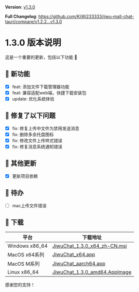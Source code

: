 **Version**: [v1.3.0](https://github.com/KiWi233333/jiwu-mall-chat-tauri/blob/main/.github/releasemd/v1.3.0.md)

**Full Changelog**: <https://github.com/KiWi233333/jiwu-mall-chat-tauri/compare/v1.2.2...v1.3.0>

# 1.3.0 版本说明

这是一个重要的更新，包括以下功能 🧪

## 🔮 新功能

- [x] feat: 添加文件下载管理器功能
- [x] feat: 兼容适配web端，快捷下载安装包
- [x] update: 优化系统体验

## 🔨 修复了以下问题

- [x] fix: 修复上传中文件为禁用发送消息
- [x] fix: 删除多余托盘图标
- [x] fix: 修改文件上传样式错误
- [x] fix: 修复消息系统通知错误

## 🧿 其他更新

- [x] 更新项目依赖

## 📌 待办

- [ ] mac上传文件错误

## 🧪 下载

| 平台 | 下载地址 |
| --- | --- |
| Windows x86_64 | [JiwuChat_1.3.0_x64_zh-CN.msi](https://github.com/KiWi233333/jiwu-mall-chat-tauri/releases/download/v1.3.0/JiwuChat_1.3.0_x64_zh-CN.msi) |
| MacOS x64系列 | [JiwuChat_x64.app](https://github.com/KiWi233333/jiwu-mall-chat-tauri/releases/download/v1.3.0/JiwuChat_x64.app) |
| MacOS M系列 | [JiwuChat_aarch64.app](https://github.com/KiWi233333/jiwu-mall-chat-tauri/releases/download/v1.3.0/JiwuChat_aarch64.app) |
| Linux x86_64 | [JiwuChat_1.3.0_amd64.AppImage](https://github.com/KiWi233333/jiwu-mall-chat-tauri/releases/download/v1.3.0/JiwuChat_1.3.0_amd64.AppImage) |

感谢您的支持！
